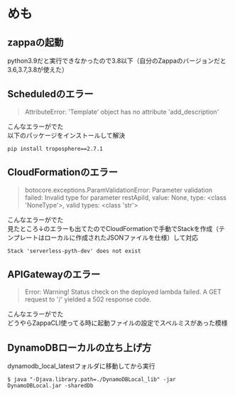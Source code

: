 # めも

## zappaの起動

python3.9だと実行できなかったので3.8以下（自分のZappaのバージョンだと3.6,3.7,3.8が使えた）

## Scheduledのエラー

> AttributeError: 'Template' object has no attribute 'add_description'

こんなエラーがでた  
以下のパッケージをインストールして解決  

```shell
pip install troposphere==2.7.1
```

## CloudFormationのエラー

> botocore.exceptions.ParamValidationError: Parameter validation failed:
> Invalid type for parameter restApiId, value: None, type: <class 'NoneType'>, valid types: <class 'str'>

こんなエラーがでた  
見たところ↓のエラーも出てたのでCloudFormationで手動でStackを作成（テンプレートはローカルに作成されたJSONファイルを仕様）して対応

```shell
Stack 'serverless-pyth-dev' does not exist
```

## APIGatewayのエラー

> Error: Warning! Status check on the deployed lambda failed. A GET request to '/' yielded a 502 response code.

こんなエラーがでた  
どうやらZappaCLI使ってる時に起動ファイルの設定でスペルミスがあった模様

## DynamoDBローカルの立ち上げ方

dynamodb_local_latestフォルダに移動してから実行

```shell
$ java "-Djava.library.path=./DynamoDBLocal_lib" -jar DynamoDBLocal.jar -sharedDb
```